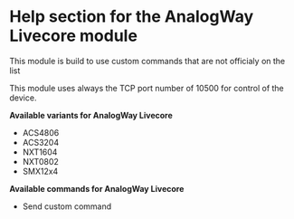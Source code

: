 # Help section for the AnalogWay Livecore module

This module is build to use custom commands that are not officialy on the list

This module uses always the TCP port number of 10500 for control of the device.

**Available variants for AnalogWay Livecore**

* ACS4806
* ACS3204
* NXT1604
* NXT0802
* SMX12x4

**Available commands for AnalogWay Livecore**

* Send custom command
